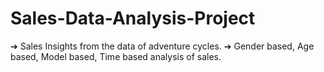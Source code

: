 # Sales-Data-Analysis-Project
➔ Sales Insights from the data of adventure cycles. ➔ Gender based, Age based, Model based, Time based analysis of sales.
